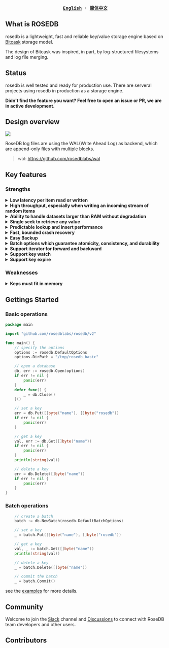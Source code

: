 <div align="center">
<strong>
<samp>

[English](https://github.com/rosedblabs/rosedb/blob/main/README.md) · [简体中文](https://github.com/rosedblabs/rosedb/blob/main/README-CN.md)

</samp>
</strong>
</div>

## What is ROSEDB

rosedb is a lightweight, fast and reliable key/value storage engine based on [Bitcask](https://riak.com/assets/bitcask-intro.pdf) storage model.

The design of Bitcask was inspired, in part, by log-structured filesystems and log file merging.

## Status
rosedb is well tested and ready for production use. There are serveral projects using rosedb in production as a storage engine.

**Didn't find the feature you want? Feel free to open an issue or PR, we are in active development.**

## Design overview

![](https://github.com/rosedblabs/rosedb/blob/main/docs/imgs/design-overview-rosedb.png)

RoseDB log files are using the WAL(Write Ahead Log) as backend, which are append-only files with multiple blocks.

> wal: https://github.com/rosedblabs/wal

## Key features

### Strengths

<details>
    <summary><b>Low latency per item read or written</b></summary>
    This is due to the write-once, append-only nature of Bitcask database files.
</details>

<details>
    <summary><b>High throughput, especially when writing an incoming stream of random items</b></summary>
    Write operations to RoseDB generally saturate I/O and disk bandwidth, which is a good thing from a performance perspective. This saturation occurs for two reasons: because (1) data that is written to RoseDB doesn't need to be ordered on disk, and (2) the log-structured design of Bitcask allows for minimal disk head movement during writes.
</details>    

<details>
    <summary><b>Ability to handle datasets larger than RAM without degradation</b></summary>
    Access to data in RoseDB involves direct lookup from an in-memory index data structure. This makes finding data very efficient, even when datasets are very large.
</details>

<details>
    <summary><b>Single seek to retrieve any value</b></summary>
    RoseDB's in-memory index data structure of keys points directly to locations on disk where the data lives. RoseDB never uses more than one disk seek to read a value and sometimes even that isn't necessary due to filesystem caching done by the operating system.
</details>

<details>
    <summary><b>Predictable lookup and insert performance</b></summary>
    For the reasons listed above, read operations from RoseDB have fixed, predictable behavior. This is also true of writes to RoseDB because write operations require, at most, one seek to the end of the current open file followed by and append to that file.
</details>

<details>
    <summary><b>Fast, bounded crash recovery</b></summary>
    Crash recovery is easy and fast with RoseDB because RoseDB files are append only and write once. The only items that may be lost are partially written records at the tail of the last file that was opened for writes. Recovery operations need to review the record and verify CRC data to ensure that the data is consistent.
</details>

<details>
    <summary><b>Easy Backup</b></summary>
    In most systems, backup can be very complicated. RoseDB simplifies this process due to its append-only, write-once disk format. Any utility that archives or copies files in disk-block order will properly back up or copy a RoseDB database.
</details>

<details>
    <summary><b>Batch options which guarantee atomicity, consistency, and durability</b></summary>
	RoseDB supports batch operations which are atomic, consistent, and durable. The new writes in batch are cached in memory before committing. If the batch is committed successfully, all the writes in the batch will be persisted to disk. If the batch fails, all the writes in the batch will be discarded.
</details>

<details>
    <summary><b>Support iterator for forward and backward</b></summary>
	RoseDB supports iterator for forward and backward. The iterator is based on the in-memory index data structure of keys, which points directly to locations on disk where the data lives. The iterator is very efficient, even when datasets are very large.
</details>

<details>
    <summary><b>Support key watch</b></summary>
	RoseDB supports key watch, you can get the notification if keys changed in db.
</details>

<details>
    <summary><b>Support key expire</b></summary>
	RoseDB supports key expire, you can set the expire time for keys.
</details>

### Weaknesses

<details>
    <summary><b>Keys must fit in memory</b></summary>
    RoseDB keeps all keys in memory at all times, which means that your system must have enough memory to contain your entire keyspace, plus additional space for other operational components and operating- system-resident filesystem buffer space.
</details>

## Gettings Started

### Basic operations

```go
package main

import "github.com/rosedblabs/rosedb/v2"

func main() {
	// specify the options
	options := rosedb.DefaultOptions
	options.DirPath = "/tmp/rosedb_basic"

	// open a database
	db, err := rosedb.Open(options)
	if err != nil {
		panic(err)
	}
	defer func() {
		_ = db.Close()
	}()

	// set a key
	err = db.Put([]byte("name"), []byte("rosedb"))
	if err != nil {
		panic(err)
	}

	// get a key
	val, err := db.Get([]byte("name"))
	if err != nil {
		panic(err)
	}
	println(string(val))

	// delete a key
	err = db.Delete([]byte("name"))
	if err != nil {
		panic(err)
	}
}
```

### Batch operations

```go
	// create a batch
	batch := db.NewBatch(rosedb.DefaultBatchOptions)

	// set a key
	_ = batch.Put([]byte("name"), []byte("rosedb"))

	// get a key
	val, _ := batch.Get([]byte("name"))
	println(string(val))

	// delete a key
	_ = batch.Delete([]byte("name"))

	// commit the batch
	_ = batch.Commit()
```

see the [examples](https://github.com/rosedblabs/rosedb/tree/main/examples) for more details.

## Community
Welcome to join the [Slack](https://join.slack.com/t/rosedblabs/shared_invite/zt-19oj8ecqb-V02ycMV0BH1~Tn6tfeTz6A) channel and [Discussions](https://github.com/orgs/rosedblabs/discussions) to connect with RoseDB team developers and other users.

## Contributors

<!-- ALL-CONTRIBUTORS-LIST:START - Do not remove or modify this section -->
<!-- prettier-ignore-start -->
<!-- markdownlint-disable -->

<!-- markdownlint-restore -->
<!-- prettier-ignore-end -->

<!-- ALL-CONTRIBUTORS-LIST:END -->
